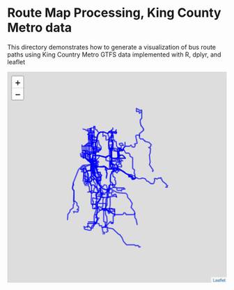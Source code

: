 # Route Map Processing, King County Metro data

This directory demonstrates how to generate a visualization of bus route paths using King Country Metro GTFS data implemented with R, dplyr, and leaflet

![Screenshot of route map visualization](./route-map-viz.png)
